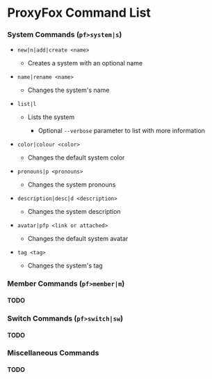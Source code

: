 # ProxyFox Command List

### System Commands (`pf>system|s`)

- `new|n|add|create <name>`

  - Creates a system with an optional name
  
- `name|rename <name>`

  - Changes the system's name
  
- `list|l`

  - Lists the system
  
    - Optional `--verbose` parameter to list with more information
    
- `color|colour <color>`

  - Changes the default system color
  
- `pronouns|p <pronouns>`

  - Changes the system pronouns
  
- `description|desc|d <description>`

  - Changes the system description
  
- `avatar|pfp <link or attached>`

  - Changes the default system avatar
  
- `tag <tag>`

  - Changes the system's tag

### Member Commands (`pf>member|m`)

#### TODO

### Switch Commands (`pf>switch|sw`)

#### TODO

### Miscellaneous Commands

#### TODO